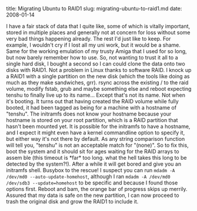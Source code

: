 title: Migrating Ubuntu to RAID1
slug: migrating-ubuntu-to-raid1.md
date: 2008-01-14


I have a fair stack of data that I quite like, some of which is vitally important, stored in multiple places and generally not at concern for loss without some very bad things happening already.
The rest I'd just like to keep. For example, I wouldn't cry if I lost all my uni work, but it would be a shame. Same for the working emulation of my trusty Amiga that I used for so long, but now barely remember how to use.
So, not wanting to trust it all to a single hard disk, I bought a second so I can could clone the data onto two disks with RAID1. Not a problem in Linux thanks to software RAID. I knock up a RAID1 with a single partition on the new disk (which the tools like doing as much as they make sandwiches, grr). rsync across the existing / to the raid volume, modify fstab, grub and maybe something else and reboot expecting tenshu to finally live up to its name...
Except that's not its name.
Not when it's booting.
It turns out that having created the RAID volume while fully booted, it had been tagged as being for a machine with a hostname of "tenshu". The initramfs does not know your hostname because your hostname is stored on your root partition, which is a RAID partition that hasn't been mounted yet. It is possible for the initramfs to have a hostname, and I expect it might even have a kernel commandline option to specify it, but either way it's not there by default.
As any string comparison function will tell you, "tenshu" is not an acceptable match for "(none)".
So to fix this, boot the system and it should sit for ages waiting for the RAID arrays to assem ble (this timeout is \*far\* too long. what the hell takes this long to be detected by the system?!). After a while it will get bored and give you an initramfs shell. Busybox to the rescue!
I suspect you can run `mdadm -A /dev/md0 --auto-update-homehost`, although I ran `mdadm -A /dev/md0 /dev/sdb3 --update=homehost` to be specific and because I found those options first.
Reboot and bam, the orange bar of progress skips up merrily.
Assured that my data is safe on the new partition, I can now proceed to trash the original disk and grow the RAID1 to include it.